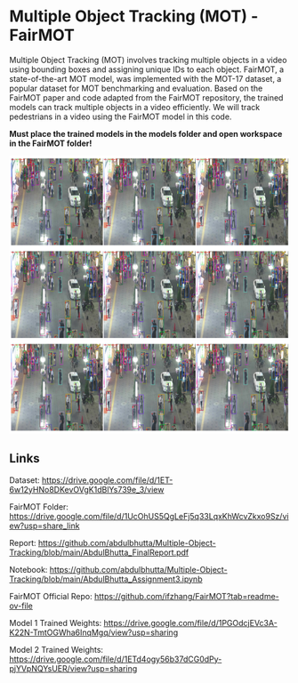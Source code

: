 # Multiple Object Tracking (MOT) - FairMOT
 
Multiple Object Tracking (MOT) involves tracking multiple objects in a video using bounding boxes and assigning unique IDs to each object. FairMOT, a state-of-the-art MOT model, was implemented with the MOT-17 dataset, a popular dataset for MOT benchmarking and evaluation. Based on the FairMOT paper and code adapted from the FairMOT repository, the trained models can track multiple objects in a video efficiently. We will track pedestrians in a video using the FairMOT model in this code. 

**Must place the trained models in the models folder and open workspace in the FairMOT folder!**

<img src="https://github.com/abdulbhutta/Multiple-Object-Tracking/blob/main/Images/Tracked.png" alt="Description" width="800" height="500"/>

## Links

Dataset: https://drive.google.com/file/d/1ET-6w12yHNo8DKevOVgK1dBlYs739e_3/view

FairMOT Folder: https://drive.google.com/file/d/1UcOhUS5QgLeFj5q33LqxKhWcvZkxo9Sz/view?usp=share_link

Report: https://github.com/abdulbhutta/Multiple-Object-Tracking/blob/main/AbdulBhutta_FinalReport.pdf

Notebook: https://github.com/abdulbhutta/Multiple-Object-Tracking/blob/main/AbdulBhutta_Assignment3.ipynb

FairMOT Official Repo: https://github.com/ifzhang/FairMOT?tab=readme-ov-file

Model 1 Trained Weights: https://drive.google.com/file/d/1PGOdcjEVc3A-K22N-TmtOGWha6InqMgq/view?usp=sharing

Model 2 Trained Weights: https://drive.google.com/file/d/1ETd4ogy56b37dCG0dPy-pjYVpNQYsUER/view?usp=sharing
